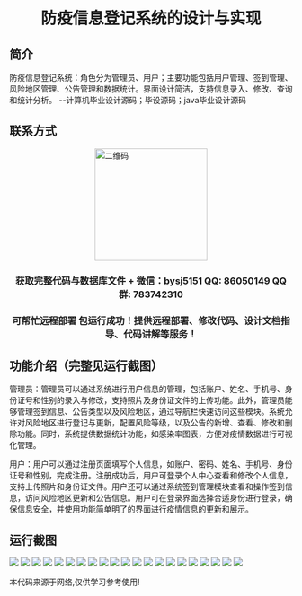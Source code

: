 <p><h1 align="center">防疫信息登记系统的设计与实现</h1></p>

## 简介
防疫信息登记系统：角色分为管理员、用户；主要功能包括用户管理、签到管理、风险地区管理、公告管理和数据统计。界面设计简洁，支持信息录入、修改、查询和统计分析。    --计算机毕业设计源码；毕设源码；java毕业设计源码


## 联系方式
<img src="https://bs-1329754181.cos.ap-shanghai.myqcloud.com/wx.jpg" alt="二维码" style="display: block; margin: 0 auto;" width="200px">
<p><h3 align="center">获取完整代码与数据库文件 + 微信：bysj5151 QQ: 86050149 QQ群: 783742310</h3></p>
<p><h3 align="center">可帮忙远程部署 包运行成功！提供远程部署、修改代码、设计文档指导、代码讲解等服务！</h3></p>

## 功能介绍（完整见运行截图）
管理员：管理员可以通过系统进行用户信息的管理，包括账户、姓名、手机号、身份证号和性别的录入与修改，支持照片及身份证文件的上传功能。此外，管理员能够管理签到信息、公告类型以及风险地区，通过导航栏快速访问这些模块。系统允许对风险地区进行登记与更新，配置风险等级，以及公告的新增、查看、修改和删除功能。同时，系统提供数据统计功能，如感染率图表，方便对疫情数据进行可视化管理。

用户：用户可以通过注册页面填写个人信息，如账户、密码、姓名、手机号、身份证号和性别，完成注册。注册成功后，用户可登录个人中心查看和修改个人信息，支持上传照片和身份证文件。用户还可以通过系统签到管理模块查看和操作签到信息，访问风险地区更新和公告信息。用户可在登录界面选择合适身份进行登录，确保信息安全，并使用功能简单明了的界面进行疫情信息的更新和展示。


## 运行截图
![](https://bs-1329754181.cos.ap-shanghai.myqcloud.com/ssm/PandemicInfoRegistrationSystem/img/001.jpg)
![](https://bs-1329754181.cos.ap-shanghai.myqcloud.com/ssm/PandemicInfoRegistrationSystem/img/002.jpg)
![](https://bs-1329754181.cos.ap-shanghai.myqcloud.com/ssm/PandemicInfoRegistrationSystem/img/003.jpg)
![](https://bs-1329754181.cos.ap-shanghai.myqcloud.com/ssm/PandemicInfoRegistrationSystem/img/004.jpg)
![](https://bs-1329754181.cos.ap-shanghai.myqcloud.com/ssm/PandemicInfoRegistrationSystem/img/005.jpg)
![](https://bs-1329754181.cos.ap-shanghai.myqcloud.com/ssm/PandemicInfoRegistrationSystem/img/006.jpg)
![](https://bs-1329754181.cos.ap-shanghai.myqcloud.com/ssm/PandemicInfoRegistrationSystem/img/007.jpg)
![](https://bs-1329754181.cos.ap-shanghai.myqcloud.com/ssm/PandemicInfoRegistrationSystem/img/008.jpg)
![](https://bs-1329754181.cos.ap-shanghai.myqcloud.com/ssm/PandemicInfoRegistrationSystem/img/009.jpg)
![](https://bs-1329754181.cos.ap-shanghai.myqcloud.com/ssm/PandemicInfoRegistrationSystem/img/010.jpg)
![](https://bs-1329754181.cos.ap-shanghai.myqcloud.com/ssm/PandemicInfoRegistrationSystem/img/011.jpg)
![](https://bs-1329754181.cos.ap-shanghai.myqcloud.com/ssm/PandemicInfoRegistrationSystem/img/012.jpg)
![](https://bs-1329754181.cos.ap-shanghai.myqcloud.com/ssm/PandemicInfoRegistrationSystem/img/013.jpg)
![](https://bs-1329754181.cos.ap-shanghai.myqcloud.com/ssm/PandemicInfoRegistrationSystem/img/014.jpg)
![](https://bs-1329754181.cos.ap-shanghai.myqcloud.com/ssm/PandemicInfoRegistrationSystem/img/015.jpg)
![](https://bs-1329754181.cos.ap-shanghai.myqcloud.com/ssm/PandemicInfoRegistrationSystem/img/016.jpg)
![](https://bs-1329754181.cos.ap-shanghai.myqcloud.com/ssm/PandemicInfoRegistrationSystem/img/017.jpg)
![](https://bs-1329754181.cos.ap-shanghai.myqcloud.com/ssm/PandemicInfoRegistrationSystem/img/018.jpg)
![](https://bs-1329754181.cos.ap-shanghai.myqcloud.com/ssm/PandemicInfoRegistrationSystem/img/019.jpg)
![](https://bs-1329754181.cos.ap-shanghai.myqcloud.com/ssm/PandemicInfoRegistrationSystem/img/020.jpg)
![](https://bs-1329754181.cos.ap-shanghai.myqcloud.com/ssm/PandemicInfoRegistrationSystem/img/021.jpg)

<p>本代码来源于网络,仅供学习参考使用!</p>

